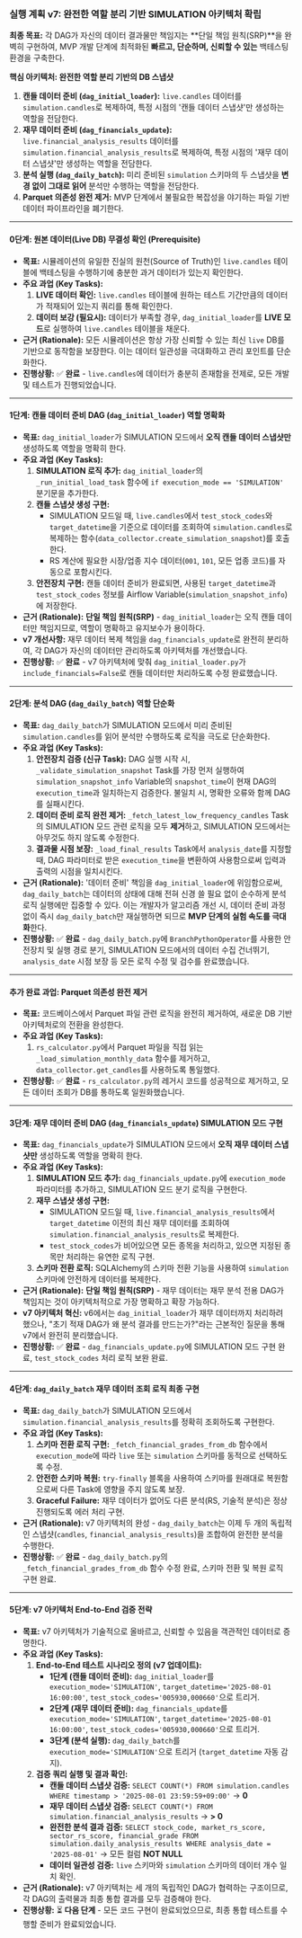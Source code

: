 ### 실행 계획 v7: 완전한 역할 분리 기반 SIMULATION 아키텍처 확립

**최종 목표:** 각 DAG가 자신의 데이터 결과물만 책임지는 **단일 책임 원칙(SRP)**을 완벽히 구현하여, MVP 개발 단계에 최적화된 **빠르고, 단순하며, 신뢰할 수 있는** 백테스팅 환경을 구축한다.

**핵심 아키텍처: 완전한 역할 분리 기반의 DB 스냅샷**

1.  **캔들 데이터 준비 (`dag_initial_loader`):** `live.candles` 데이터를 `simulation.candles`로 복제하여, 특정 시점의 '캔들 데이터 스냅샷'만 생성하는 역할을 전담한다.
2.  **재무 데이터 준비 (`dag_financials_update`):** `live.financial_analysis_results` 데이터를 `simulation.financial_analysis_results`로 복제하여, 특정 시점의 '재무 데이터 스냅샷'만 생성하는 역할을 전담한다.
3.  **분석 실행 (`dag_daily_batch`):** 미리 준비된 `simulation` 스키마의 두 스냅샷을 **변경 없이 그대로 읽어** 분석만 수행하는 역할을 전담한다.
4.  **Parquet 의존성 완전 제거:** MVP 단계에서 불필요한 복잡성을 야기하는 파일 기반 데이터 파이프라인을 폐기한다.

---

#### **0단계: 원본 데이터(Live DB) 무결성 확인 (Prerequisite)**

*   **목표:** 시뮬레이션의 유일한 진실의 원천(Source of Truth)인 `live.candles` 테이블에 백테스팅을 수행하기에 충분한 과거 데이터가 있는지 확인한다.
*   **주요 과업 (Key Tasks):**
    1.  **LIVE 데이터 확인:** `live.candles` 테이블에 원하는 테스트 기간만큼의 데이터가 적재되어 있는지 쿼리를 통해 확인한다.
    2.  **데이터 보강 (필요시):** 데이터가 부족할 경우, `dag_initial_loader`를 **LIVE 모드**로 실행하여 `live.candles` 테이블을 채운다.
*   **근거 (Rationale):** 모든 시뮬레이션은 항상 가장 신뢰할 수 있는 최신 `live` DB를 기반으로 동작함을 보장한다. 이는 데이터 일관성을 극대화하고 관리 포인트를 단순화한다.
*   **진행상황:** ✅ **완료** - `live.candles`에 데이터가 충분히 존재함을 전제로, 모든 개발 및 테스트가 진행되었습니다.

---

#### **1단계: 캔들 데이터 준비 DAG (`dag_initial_loader`) 역할 명확화**

*   **목표:** `dag_initial_loader`가 SIMULATION 모드에서 **오직 캔들 데이터 스냅샷만** 생성하도록 역할을 명확히 한다.
*   **주요 과업 (Key Tasks):**
    1.  **SIMULATION 로직 추가:** `dag_initial_loader`의 `_run_initial_load_task` 함수에 `if execution_mode == 'SIMULATION'` 분기문을 추가한다.
    2.  **캔들 스냅샷 생성 구현:**
        *   SIMULATION 모드일 때, `live.candles`에서 `test_stock_codes`와 `target_datetime`을 기준으로 데이터를 조회하여 `simulation.candles`로 복제하는 함수(`data_collector.create_simulation_snapshot`)를 호출한다.
        *   RS 계산에 필요한 시장/업종 지수 데이터(`001`, `101`, 모든 업종 코드)를 자동으로 포함시킨다.
    3.  **안전장치 구현:** 캔들 데이터 준비가 완료되면, 사용된 `target_datetime`과 `test_stock_codes` 정보를 Airflow Variable(`simulation_snapshot_info`)에 저장한다.
*   **근거 (Rationale):** **단일 책임 원칙(SRP)** - `dag_initial_loader`는 오직 캔들 데이터만 책임지므로, 역할이 명확하고 유지보수가 용이하다.
*   **v7 개선사항:** 재무 데이터 복제 책임을 `dag_financials_update`로 완전히 분리하여, 각 DAG가 자신의 데이터만 관리하도록 아키텍처를 개선했습니다.
*   **진행상황:** ✅ **완료** - v7 아키텍처에 맞춰 `dag_initial_loader.py`가 `include_financials=False`로 캔들 데이터만 처리하도록 수정 완료했습니다.

---

#### **2단계: 분석 DAG (`dag_daily_batch`) 역할 단순화**

*   **목표:** `dag_daily_batch`가 SIMULATION 모드에서 미리 준비된 `simulation.candles`를 읽어 분석만 수행하도록 로직을 극도로 단순화한다.
*   **주요 과업 (Key Tasks):**
    1.  **안전장치 검증 (신규 Task):** DAG 실행 시작 시, `_validate_simulation_snapshot` Task를 가장 먼저 실행하여 `simulation_snapshot_info` Variable의 `snapshot_time`이 현재 DAG의 `execution_time`과 일치하는지 검증한다. 불일치 시, 명확한 오류와 함께 DAG를 실패시킨다.
    2.  **데이터 준비 로직 완전 제거:** `_fetch_latest_low_frequency_candles` Task의 SIMULATION 모드 관련 로직을 모두 **제거**하고, SIMULATION 모드에서는 아무것도 하지 않도록 수정한다.
    3.  **결과물 시점 보장:** `_load_final_results` Task에서 `analysis_date`를 지정할 때, DAG 파라미터로 받은 `execution_time`을 변환하여 사용함으로써 입력과 출력의 시점을 일치시킨다.
*   **근거 (Rationale):** '데이터 준비' 책임을 `dag_initial_loader`에 위임함으로써, `dag_daily_batch`는 데이터의 상태에 대해 전혀 신경 쓸 필요 없이 순수하게 분석 로직 실행에만 집중할 수 있다. 이는 개발자가 알고리즘 개선 시, 데이터 준비 과정 없이 즉시 `dag_daily_batch`만 재실행하면 되므로 **MVP 단계의 실험 속도를 극대화**한다.
*   **진행상황:** ✅ **완료** - `dag_daily_batch.py`에 `BranchPythonOperator`를 사용한 안전장치 및 실행 경로 분기, SIMULATION 모드에서의 데이터 수집 건너뛰기, `analysis_date` 시점 보장 등 모든 로직 수정 및 검수를 완료했습니다.

---

#### **추가 완료 과업: Parquet 의존성 완전 제거**

*   **목표:** 코드베이스에서 Parquet 파일 관련 로직을 완전히 제거하여, 새로운 DB 기반 아키텍처로의 전환을 완성한다.
*   **주요 과업 (Key Tasks):**
    1.  `rs_calculator.py`에서 Parquet 파일을 직접 읽는 `_load_simulation_monthly_data` 함수를 제거하고, `data_collector.get_candles`를 사용하도록 통일했다.
*   **진행상황:** ✅ **완료** - `rs_calculator.py`의 레거시 코드를 성공적으로 제거하고, 모든 데이터 조회가 DB를 통하도록 일원화했습니다.

---

#### **3단계: 재무 데이터 준비 DAG (`dag_financials_update`) SIMULATION 모드 구현**

*   **목표:** `dag_financials_update`가 SIMULATION 모드에서 **오직 재무 데이터 스냅샷만** 생성하도록 역할을 명확히 한다.
*   **주요 과업 (Key Tasks):**
    1.  **SIMULATION 모드 추가:** `dag_financials_update.py`에 `execution_mode` 파라미터를 추가하고, SIMULATION 모드 분기 로직을 구현한다.
    2.  **재무 스냅샷 생성 구현:**
        *   SIMULATION 모드일 때, `live.financial_analysis_results`에서 `target_datetime` 이전의 최신 재무 데이터를 조회하여 `simulation.financial_analysis_results`로 복제한다.
        *   `test_stock_codes`가 비어있으면 모든 종목을 처리하고, 있으면 지정된 종목만 처리하는 유연한 로직 구현.
    3.  **스키마 전환 로직:** SQLAlchemy의 스키마 전환 기능을 사용하여 `simulation` 스키마에 안전하게 데이터를 복제한다.
*   **근거 (Rationale):** **단일 책임 원칙(SRP)** - 재무 데이터는 재무 분석 전용 DAG가 책임지는 것이 아키텍처적으로 가장 명확하고 확장 가능하다.
*   **v7 아키텍처 혁신:** v6에서는 `dag_initial_loader`가 재무 데이터까지 처리하려 했으나, "초기 적재 DAG가 왜 분석 결과를 만드는가?"라는 근본적인 질문을 통해 v7에서 완전히 분리했습니다.
*   **진행상황:** ✅ **완료** - `dag_financials_update.py`에 SIMULATION 모드 구현 완료, `test_stock_codes` 처리 로직 보완 완료.

---

#### **4단계: `dag_daily_batch` 재무 데이터 조회 로직 최종 구현**

*   **목표:** `dag_daily_batch`가 SIMULATION 모드에서 `simulation.financial_analysis_results`를 정확히 조회하도록 구현한다.
*   **주요 과업 (Key Tasks):**
    1.  **스키마 전환 로직 구현:** `_fetch_financial_grades_from_db` 함수에서 `execution_mode`에 따라 `live` 또는 `simulation` 스키마를 동적으로 선택하도록 수정.
    2.  **안전한 스키마 복원:** `try-finally` 블록을 사용하여 스키마를 원래대로 복원함으로써 다른 Task에 영향을 주지 않도록 보장.
    3.  **Graceful Failure:** 재무 데이터가 없어도 다른 분석(RS, 기술적 분석)은 정상 진행되도록 에러 처리 구현.
*   **근거 (Rationale):** v7 아키텍처의 완성 - `dag_daily_batch`는 이제 두 개의 독립적인 스냅샷(`candles`, `financial_analysis_results`)을 조합하여 완전한 분석을 수행한다.
*   **진행상황:** ✅ **완료** - `dag_daily_batch.py`의 `_fetch_financial_grades_from_db` 함수 수정 완료, 스키마 전환 및 복원 로직 구현 완료.

---

#### **5단계: v7 아키텍처 End-to-End 검증 전략**

*   **목표:** v7 아키텍처가 기술적으로 올바르고, 신뢰할 수 있음을 객관적인 데이터로 증명한다.
*   **주요 과업 (Key Tasks):**
    1.  **End-to-End 테스트 시나리오 정의 (v7 업데이트):**
        *   **1단계 (캔들 데이터 준비):** `dag_initial_loader`를 `execution_mode='SIMULATION'`, `target_datetime='2025-08-01 16:00:00'`, `test_stock_codes='005930,000660'`으로 트리거.
        *   **2단계 (재무 데이터 준비):** `dag_financials_update`를 `execution_mode='SIMULATION'`, `target_datetime='2025-08-01 16:00:00'`, `test_stock_codes='005930,000660'`으로 트리거.
        *   **3단계 (분석 실행):** `dag_daily_batch`를 `execution_mode='SIMULATION'`으로 트리거 (`target_datetime` 자동 감지).
    2.  **검증 쿼리 실행 및 결과 확인:**
        *   **캔들 데이터 스냅샷 검증:** `SELECT COUNT(*) FROM simulation.candles WHERE timestamp > '2025-08-01 23:59:59+09:00'` → **0**
        *   **재무 데이터 스냅샷 검증:** `SELECT COUNT(*) FROM simulation.financial_analysis_results` → **> 0**
        *   **완전한 분석 결과 검증:** `SELECT stock_code, market_rs_score, sector_rs_score, financial_grade FROM simulation.daily_analysis_results WHERE analysis_date = '2025-08-01'` → 모든 컬럼 **NOT NULL**
        *   **데이터 일관성 검증:** `live` 스키마와 `simulation` 스키마의 데이터 개수 일치 확인.
*   **근거 (Rationale):** v7 아키텍처는 세 개의 독립적인 DAG가 협력하는 구조이므로, 각 DAG의 출력물과 최종 통합 결과를 모두 검증해야 한다.
*   **진행상황:** ⏳ **다음 단계** - 모든 코드 구현이 완료되었으므로, 최종 통합 테스트를 수행할 준비가 완료되었습니다.